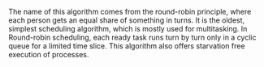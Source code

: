 The name of this algorithm comes from the round-robin principle, where each person gets an equal share of something in turns. It is the oldest, simplest scheduling algorithm, which is mostly used for multitasking.
In Round-robin scheduling, each ready task runs turn by turn only in a cyclic queue for a limited time slice. This algorithm also offers starvation free execution of processes.
